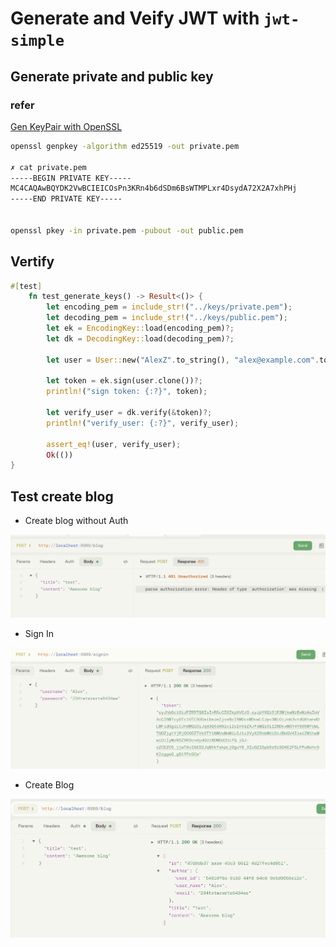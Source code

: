 # Generate and Veify JWT with `jwt-simple`

## Generate private and public key

### refer

[Gen KeyPair with OpenSSL](https://stackoverflow.com/questions/72151697/generating-public-ed25519-key-with-openssl)

```sh
openssl genpkey -algorithm ed25519 -out private.pem

✗ cat private.pem
-----BEGIN PRIVATE KEY-----
MC4CAQAwBQYDK2VwBCIEICOsPn3KRn4b6dSDm6BsWTMPLxr4DsydA72X2A7xhPHj
-----END PRIVATE KEY-----


openssl pkey -in private.pem -pubout -out public.pem
```

## Vertify

```rust
#[test]
    fn test_generate_keys() -> Result<()> {
        let encoding_pem = include_str!("../keys/private.pem");
        let decoding_pem = include_str!("../keys/public.pem");
        let ek = EncodingKey::load(encoding_pem)?;
        let dk = DecodingKey::load(decoding_pem)?;

        let user = User::new("AlexZ".to_string(), "alex@example.com".to_string());

        let token = ek.sign(user.clone())?;
        println!("sign token: {:?}", token);

        let verify_user = dk.verify(&token)?;
        println!("verify_user: {:?}", verify_user);

        assert_eq!(user, verify_user);
        Ok(())
}
```

## Test create blog

* Create blog without Auth

![alt text](without_auth.png)

* Sign In

![alt text](signin.png)

* Create Blog

![alt text](create_blog.png)